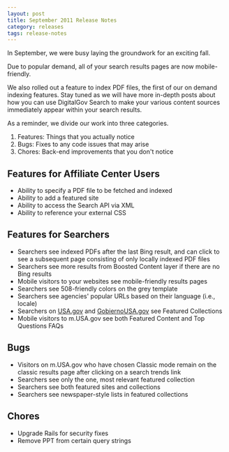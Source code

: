 ```yaml
---
layout: post
title: September 2011 Release Notes
category: releases
tags: release-notes
---
```


In September, we were busy laying the groundwork for an exciting fall.

Due to popular demand, all of your search results pages are now mobile-friendly.

We also rolled out a feature to index PDF files, the first of our on demand indexing features. Stay tuned as we will have more in-depth posts about how you can use DigitalGov Search to make your various content sources immediately appear within your search results.

As a reminder, we divide our work into three categories.

1. Features: Things that you actually notice
1. Bugs: Fixes to any code issues that may arise
1. Chores: Back-end improvements that you don't notice

## Features for Affiliate Center Users

* Ability to specify a PDF file to be fetched and indexed
* Ability to add a featured site
* Ability to access the Search API via XML
* Ability to reference your external CSS

## Features for Searchers

* Searchers see indexed PDFs after the last Bing result, and can click to see a subsequent page consisting of only locally indexed PDF files
* Searchers see more results from Boosted Content layer if there are no Bing results
* Mobile visitors to your websites see mobile-friendly results pages
* Searchers see 508-friendly colors on the grey template
* Searchers see agencies' popular URLs based on their language (i.e., locale)
* Searchers on [USA.gov](http://www.usa.gov) and [GobiernoUSA.gov](http://www.usa.gov/gobiernousa) see Featured Collections
* Mobile visitors to m.USA.gov see both Featured Content and Top Questions FAQs

## Bugs

* Visitors on m.USA.gov who have chosen Classic mode remain on the classic results page after clicking on a search trends link
* Searchers see only the one, most relevant featured collection
* Searchers see both featured sites and collections
* Searchers see newspaper-style lists in featured collections

## Chores

* Upgrade Rails for security fixes
* Remove PPT from certain query strings